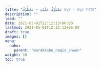```yaml
---
title: "مَعْطُوْفٌ عَلَيْهِ – مَعْطُوْفٌ মাতুফ - মাতুফ ইলাইহি"
description: ""
lead: ""
date: 2021-05-01T12:12:13+06:00
lastmod: 2021-05-01T12:12:13+06:00
draft: true
images: []
menu: 
  nahw:
    parent: "murakkabe_naqis_anwan"
weight: 30
toc: true
---
```



